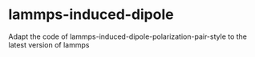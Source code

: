 # lammps-induced-dipole
Adapt the code of lammps-induced-dipole-polarization-pair-style to the latest version of lammps
